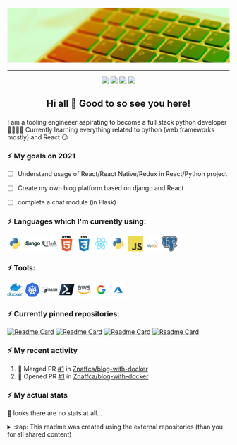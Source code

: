 
![](https://github.com/Znaffca/Znaffca/blob/main/content/banner.png)
<hr>
<p align="center"><a href="https://github.com/Znaffca"><img src="https://img.shields.io/badge/GitHub-100000?style=for-the-badge&logo=github&logoColor=white" /></a> <a href="https://www.facebook.com/profile.php?id=100002238810501"><img src="https://img.shields.io/badge/Facebook-1877F2?style=for-the-badge&logo=facebook&logoColor=white" /></a> <a href="https://www.linkedin.com/in/grzegorz-sa%C5%82aci%C5%84ski-05677917a/"><img src="https://img.shields.io/badge/LinkedIn-0077B5?style=for-the-badge&logo=linkedin&logoColor=white" /></a> <a href="mailto:salacinski.grzegorz@gmail.com"><img src="https://img.shields.io/badge/Gmail-D14836?style=for-the-badge&logo=gmail&logoColor=white"/></a></p>

## <p align="center">Hi all 👋 Good to so see you here!</p>

I am a tooling engineeer aspirating to become a full stack python developer 💯💯💯💯
Currently learning everything related to python (web frameworks mostly) and React 😏

### :zap: My goals on 2021
- [ ] Understand usage of React/React Native/Redux in React/Python project
- [ ] Create my own blog platform based on django and React
- [ ] complete a chat module (in Flask)


### :zap: Languages which I'm currently using:

<img height="35" width="35" src="https://raw.githubusercontent.com/github/explore/80688e429a7d4ef2fca1e82350fe8e3517d3494d/topics/python/python.png" />   <img height="35" width="35" src="https://raw.githubusercontent.com/github/explore/80688e429a7d4ef2fca1e82350fe8e3517d3494d/topics/django/django.png" />   <img height="35" width="35" src="https://raw.githubusercontent.com/github/explore/80688e429a7d4ef2fca1e82350fe8e3517d3494d/topics/flask/flask.png" />   <img height="35" width="35" src="https://raw.githubusercontent.com/github/explore/80688e429a7d4ef2fca1e82350fe8e3517d3494d/topics/html/html.png" />   <img height="35" width="35" src="https://raw.githubusercontent.com/github/explore/80688e429a7d4ef2fca1e82350fe8e3517d3494d/topics/css/css.png" />   <img height="35" width="35" src="https://raw.githubusercontent.com/github/explore/80688e429a7d4ef2fca1e82350fe8e3517d3494d/topics/react/react.png" />   <img height="35" width="35" src="https://raw.githubusercontent.com/github/explore/80688e429a7d4ef2fca1e82350fe8e3517d3494d/topics/python/python.png" />   <img height="35" width="35" src="https://raw.githubusercontent.com/github/explore/80688e429a7d4ef2fca1e82350fe8e3517d3494d/topics/javascript/javascript.png" />   <img height="35" width="35" src="https://raw.githubusercontent.com/github/explore/80688e429a7d4ef2fca1e82350fe8e3517d3494d/topics/mysql/mysql.png" />   <img height="35" width="35" src="https://raw.githubusercontent.com/github/explore/80688e429a7d4ef2fca1e82350fe8e3517d3494d/topics/postgresql/postgresql.png" />

### :zap: Tools:
<img height="35" width="35" src="https://raw.githubusercontent.com/github/explore/80688e429a7d4ef2fca1e82350fe8e3517d3494d/topics/docker/docker.png" />   <img height="35" width="35" src="https://raw.githubusercontent.com/github/explore/80688e429a7d4ef2fca1e82350fe8e3517d3494d/topics/kubernetes/kubernetes.png" />   <img height="35" width="35" src="https://raw.githubusercontent.com/github/explore/80688e429a7d4ef2fca1e82350fe8e3517d3494d/topics/bash/bash.png" />   <img height="35" width="35" src="https://raw.githubusercontent.com/github/explore/80688e429a7d4ef2fca1e82350fe8e3517d3494d/topics/powershell/powershell.png" />   <img height="35" width="35" src="https://raw.githubusercontent.com/github/explore/80688e429a7d4ef2fca1e82350fe8e3517d3494d/topics/aws/aws.png" />   <img height="35" width="35" src="https://raw.githubusercontent.com/github/explore/80688e429a7d4ef2fca1e82350fe8e3517d3494d/topics/google/google.png" />   <img height="35" width="35" src="https://raw.githubusercontent.com/github/explore/80688e429a7d4ef2fca1e82350fe8e3517d3494d/topics/azure/azure.png" />

### :zap: Currently pinned repositories:
[![Readme Card](https://github-readme-stats-znaffca.vercel.app/api/pin/?username=znaffca&repo=Znaffca)](https://github.com/Znaffca/Znaffca)
[![Readme Card](https://github-readme-stats-znaffca.vercel.app/api/pin/?username=znaffca&repo=blog-with-docker)](https://github.com/Znaffca/blog-with-docker)
[![Readme Card](https://github-readme-stats-znaffca.vercel.app/api/pin/?username=znaffca&repo=creating_projects)](https://github.com/Znaffca/creating_projects)
[![Readme Card](https://github-readme-stats-znaffca.vercel.app/api/pin/?username=znaffca&repo=rest_hits)](https://github.com/Znaffca/rest_hits)

### :zap: My recent activity

<!--START_SECTION:activity-->
1. 🎉 Merged PR [#1](https://github.com/Znaffca/blog-with-docker/pull/1) in [Znaffca/blog-with-docker](https://github.com/Znaffca/blog-with-docker)
2. 💪 Opened PR [#1](https://github.com/Znaffca/blog-with-docker/pull/1) in [Znaffca/blog-with-docker](https://github.com/Znaffca/blog-with-docker)
<!--END_SECTION:activity-->

### :zap: My actual stats
<!--START_SECTION:waka-->
🤔 looks there are no stats at all...
<!--END_SECTION:waka-->

<details>
  <summary>
    :zap: This readme was created using the external repositories (than you for all shared content)
  </summary>
  
  - <i>github-readme-stats</i> by [<b>anuraghazra</b>](https://github.com/anuraghazra/github-readme-stats)
  
  - <i>simple icons</i> by [<b>simple icons</b>](https://github.com/simple-icons/simple-icons)
  
  - <i>waka-readme-stats</i> by [<b>anmol098</b>](https://github.com/anmol098/waka-readme-stats)
  
  - <i>Badges4-README.md-Profile</i> by [<b>alexandresanlim</b>](https://github.com/alexandresanlim/Badges4-README.md-Profile)

</details>
  
  <!--
**Znaffca/Znaffca** is a ✨ _special_ ✨ repository because its `README.md` (this file) appears on your GitHub profile.

Here are some ideas to get you started:

- 🔭 I’m currently working on ...
- 🌱 I’m currently learning ...
- 👯 I’m looking to collaborate on ...
- 🤔 I’m looking for help with ...
- 💬 Ask me about ...
- 📫 How to reach me: ...
- 😄 Pronouns: ...
- ⚡ Fun fact: ...
-->

